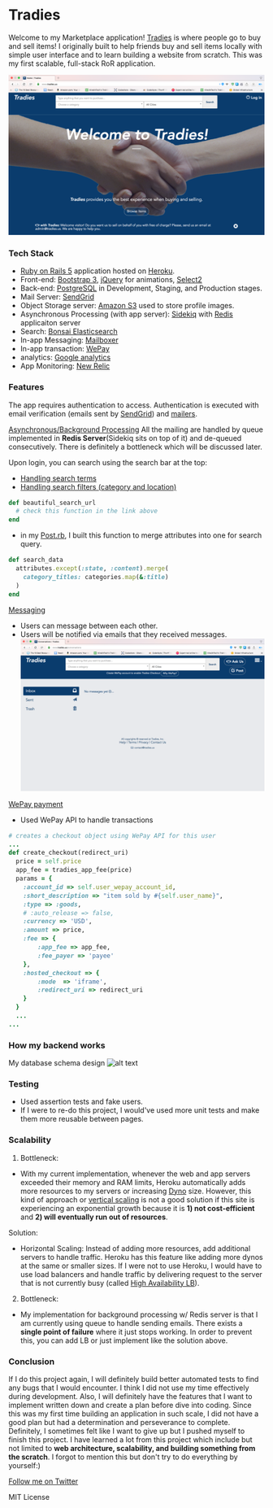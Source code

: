 # Tradies
Welcome to my Marketplace application! [Tradies](www.tradies.us) is where people go to buy and sell items! I originally built to help friends buy and sell items locally with simple user interface and to learn building a website from scratch. This was my first scalable, full-stack RoR application.

![alt text](demos/intro.png "Introduction")

### Tech Stack
* [Ruby on Rails 5](http://weblog.rubyonrails.org/2016/6/30/Rails-5-0-final/) application hosted on [Heroku](https://www.heroku.com).
* Front-end: [Bootstrap 3](https://github.com/twbs/bootstrap-sass/), [jQuery](https://rubygems.org/gems/jquery-rails) for animations, [Select2](https://select2.github.io)
* Back-end: [PostgreSQL](https://www.postgresql.org/) in Development, Staging, and Production stages.
* Mail Server: [SendGrid](https://sendgrid.com)
* Object Storage server: [Amazon S3](https://aws.amazon.com/s3/) used to store profile images.
* Asynchronous Processing (with app server): [Sidekiq](http://sidekiq.org) with [Redis](https://redis.io) applicaiton server
* Search: [Bonsai Elasticsearch](https://www.elastic.co)
* In-app Messaging: [Mailboxer](https://github.com/mailboxer/mailboxer)
* In-app transaction: [WePay](http://wepay.com)
* analytics: [Google analytics](https://www.google.com/analytics/#?modal_active=none)
* App Monitoring: [New Relic](https://newrelic.com)

### Features
The app requires authentication to access. Authentication is executed with email verification (emails sent by [SendGrid](https://sendgrid.com)) and [mailers](app/mailers).

[Asynchronous/Background Processing](https://en.wikipedia.org/wiki/Background_process)
All the mailing are handled by queue implemented in **Redis Server**(Sidekiq sits on top of it) and de-queued consecutively.
There is definitely a bottleneck which will be discussed later.

Upon login, you can search using the search bar at the top:
* [Handling search terms](app/controllers/static_pages_controller.rb)
* [Handling search filters (category and location)](app/controllers/application_controller.rb)
```rb
def beautiful_search_url
  # check this function in the link above
end
```
* in my [Post.rb](app/models/post.rb), I built this function to merge attributes into one for search query.
```rb
def search_data
  attributes.except(:state, :content).merge(
    category_titles: categories.map(&:title)
  )
end
```
[Messaging](app/controllers/messages_controller.rb)
* Users can message between each other.
* Users will be notified via emails that they received messages.
![alt text](demos/messaging.png "Messaging")


[WePay payment](app/models/post.rb)
* Used WePay API to handle transactions
```rb
# creates a checkout object using WePay API for this user
...
def create_checkout(redirect_uri)
  price = self.price
  app_fee = tradies_app_fee(price)
  params = {
    :account_id => self.user_wepay_account_id,
    :short_description => "item sold by #{self.user_name}",
    :type => :goods,
    # :auto_release => false,
    :currency => 'USD',
    :amount => price,
    :fee => {
        :app_fee => app_fee,
        :fee_payer => 'payee'
    },
    :hosted_checkout => {
        :mode  => 'iframe',
        :redirect_uri => redirect_uri
    }
  }
  ...
...
```
### How my backend works
My database schema design
![alt text](demos/tradies-schema.png "Schema")

### Testing
* Used assertion tests and fake users.
* If I were to re-do this project, I would've used more unit tests and make them more reusable between pages.

### Scalability
1) Bottleneck:
* With my current implementation, whenever the web and app servers exceeded their memory and RAM limits, Heroku automatically adds more resources to my servers or increasing  [Dyno](https://blog.logentries.com/2016/04/heroku-dynos-explained/) size. However, this kind of approach or [vertical scaling](https://stackoverflow.com/questions/11707879/difference-between-scaling-horizontally-and-vertically-for-databases) is not a good solution if this site is experiencing an exponential growth because it is **1) not cost-efficient** and **2) will eventually run out of resources**.

Solution:
* Horizontal Scaling:
Instead of adding more resources, add additional servers to handle traffic. Heroku has this feature like adding more dynos at the same or smaller sizes. If I were not to use Heroku, I would have to use load balancers and handle traffic by delivering request to the server that is not currently busy (called [High Availability LB](https://www.howtoforge.com/high-availability-load-balancer-haproxy-heartbeat-debian-etch)).

2) Bottleneck:
* My implementation for background processing w/ Redis server is that I am currently using queue to handle sending emails. There exists a **single point of failure** where it just stops working. In order to prevent this, you can add LB or just implement like the solution above.

### Conclusion
If I do this project again, I will definitely build better automated tests to find any bugs that I would encounter. I think I did not use my time effectively during development. Also, I will definitely have the features that I want to implement written down and create a plan before dive into coding. Since this was my first time building an application in such scale, I did not have a good plan but had a determination and perseverance to complete. Definitely, I sometimes felt like I want to give up but I pushed myself to finish this project.
I have learned a lot from this project which include but not limited to **web architecture, scalability, and building something from the scratch**. I forgot to mention this but don't try to do everything by yourself:)

[Follow me on Twitter](https://twitter.com/Stephen_S_Lee)


MIT License
